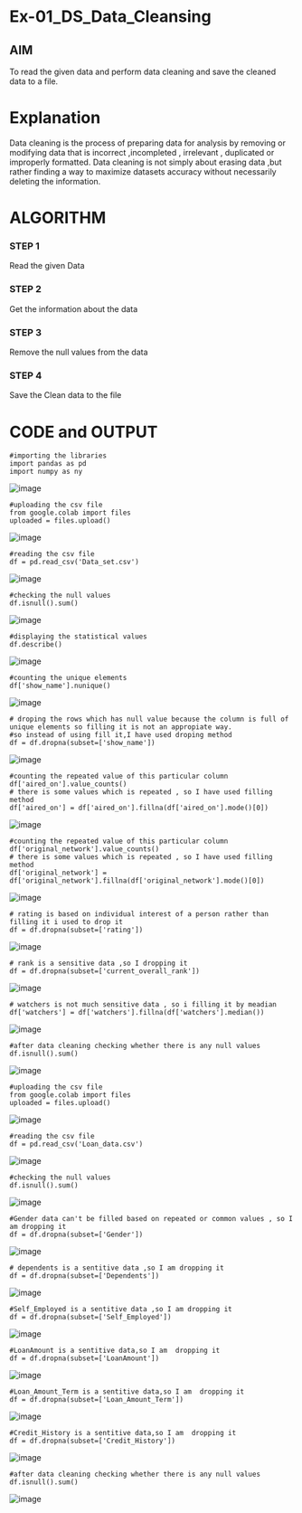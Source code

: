 # Ex-01_DS_Data_Cleansing


## AIM
To read the given data and perform data cleaning and save the cleaned data to a file. 

# Explanation
Data cleaning is the process of preparing data for analysis by removing or modifying data that is incorrect ,incompleted , irrelevant , duplicated or improperly formatted. 
Data cleaning is not simply about erasing data ,but rather finding a way to maximize datasets accuracy without necessarily deleting the information. 

# ALGORITHM
### STEP 1
Read the given Data
### STEP 2
Get the information about the data
### STEP 3
Remove the null values from the data
### STEP 4
Save the Clean data to the file

# CODE and OUTPUT

```
#importing the libraries
import pandas as pd
import numpy as ny
```
![image](https://github.com/Sudhar2303/ODD2023-Datascience-Ex01/assets/133684710/b7979902-26fa-4365-bef3-9dce02109b11)

```
#uploading the csv file
from google.colab import files
uploaded = files.upload()
```
![image](https://github.com/Sudhar2303/ODD2023-Datascience-Ex01/assets/133684710/53cd6efe-b19c-427c-a5eb-18f3eb2cfc47)

```
#reading the csv file
df = pd.read_csv('Data_set.csv')
```
![image](https://github.com/Sudhar2303/ODD2023-Datascience-Ex01/assets/133684710/99a79413-4bb9-4bbb-a845-c721f62126fe)

```
#checking the null values
df.isnull().sum()
```
![image](https://github.com/Sudhar2303/ODD2023-Datascience-Ex01/assets/133684710/f635e05e-dd56-4022-8298-06c19e3ae675)

```
#displaying the statistical values
df.describe()
```
![image](https://github.com/Sudhar2303/ODD2023-Datascience-Ex01/assets/133684710/786ffd75-7293-4341-b9c0-ad5de3f4e340)

```
#counting the unique elements
df['show_name'].nunique()
```

![image](https://github.com/Sudhar2303/ODD2023-Datascience-Ex01/assets/133684710/52d95905-0d22-4d51-b33a-e0f8ebb72ea2)

```
# droping the rows which has null value because the column is full of unique elements so filling it is not an appropiate way.
#so instead of using fill it,I have used droping method
df = df.dropna(subset=['show_name'])
```

![image](https://github.com/Sudhar2303/ODD2023-Datascience-Ex01/assets/133684710/46a5a4ed-153c-4376-9751-8b0cdfe3a42a)

```
#counting the repeated value of this particular column
df['aired_on'].value_counts()
# there is some values which is repeated , so I have used filling method
df['aired_on'] = df['aired_on'].fillna(df['aired_on'].mode()[0])
```

![image](https://github.com/Sudhar2303/ODD2023-Datascience-Ex01/assets/133684710/f2b35ad0-fdc0-4676-b77d-3f08607680ab)

```
#counting the repeated value of this particular column
df['original_network'].value_counts()
# there is some values which is repeated , so I have used filling method
df['original_network'] = df['original_network'].fillna(df['original_network'].mode()[0])
```

![image](https://github.com/Sudhar2303/ODD2023-Datascience-Ex01/assets/133684710/7104b25f-f02e-469d-af2a-5276c1b3a3b5)

```
# rating is based on individual interest of a person rather than filling it i used to drop it
df = df.dropna(subset=['rating'])

```

![image](https://github.com/Sudhar2303/ODD2023-Datascience-Ex01/assets/133684710/eef36078-5c2b-458f-8f86-251d91811a60)

```
# rank is a sensitive data ,so I dropping it
df = df.dropna(subset=['current_overall_rank'])
```

![image](https://github.com/Sudhar2303/ODD2023-Datascience-Ex01/assets/133684710/412d87a9-a54c-49bb-b500-e75d279a9978)

```
# watchers is not much sensitive data , so i filling it by meadian
df['watchers'] = df['watchers'].fillna(df['watchers'].median())
```

![image](https://github.com/Sudhar2303/ODD2023-Datascience-Ex01/assets/133684710/13e4a6a8-21d5-475e-ad58-ba51ded55a03)

```
#after data cleaning checking whether there is any null values
df.isnull().sum()
```

![image](https://github.com/Sudhar2303/ODD2023-Datascience-Ex01/assets/133684710/deae6802-1050-4f9f-b55d-6dabc3790c5c)

```
#uploading the csv file
from google.colab import files
uploaded = files.upload()
```

![image](https://github.com/Sudhar2303/ODD2023-Datascience-Ex01/assets/133684710/00bacdcb-5634-4670-9d39-33337c733af7)

```
#reading the csv file
df = pd.read_csv('Loan_data.csv')
```

![image](https://github.com/Sudhar2303/ODD2023-Datascience-Ex01/assets/133684710/faed5f3f-dbd3-449c-9c80-2911c8c4fa9d)

```
#checking the null values
df.isnull().sum()
```

![image](https://github.com/Sudhar2303/ODD2023-Datascience-Ex01/assets/133684710/1d172115-f1f1-4ab4-bec4-11ef5e54a2c0)

```
#Gender data can't be filled based on repeated or common values , so I am dropping it
df = df.dropna(subset=['Gender'])
```

![image](https://github.com/Sudhar2303/ODD2023-Datascience-Ex01/assets/133684710/73c8015e-df20-4899-af13-07baeec84828)

```
# dependents is a sentitive data ,so I am dropping it
df = df.dropna(subset=['Dependents'])
```

![image](https://github.com/Sudhar2303/ODD2023-Datascience-Ex01/assets/133684710/4fc8cfa3-8209-4998-953b-a5f9d5501549)

```
#Self_Employed is a sentitive data ,so I am dropping it
df = df.dropna(subset=['Self_Employed'])
```

![image](https://github.com/Sudhar2303/ODD2023-Datascience-Ex01/assets/133684710/e81bb3eb-75d1-4e77-9e6b-c1d9f7b47dfc)

```
#LoanAmount is a sentitive data,so I am  dropping it
df = df.dropna(subset=['LoanAmount'])
```

![image](https://github.com/Sudhar2303/ODD2023-Datascience-Ex01/assets/133684710/fc4e22b2-ee01-40a7-a9b4-fc4124630eef)

```
#Loan_Amount_Term is a sentitive data,so I am  dropping it
df = df.dropna(subset=['Loan_Amount_Term'])
```

![image](https://github.com/Sudhar2303/ODD2023-Datascience-Ex01/assets/133684710/e1ad84bf-5fd5-4078-b5de-92988b58edf4)

```
#Credit_History is a sentitive data,so I am  dropping it
df = df.dropna(subset=['Credit_History'])
```

![image](https://github.com/Sudhar2303/ODD2023-Datascience-Ex01/assets/133684710/ac9ff177-ca59-4e4b-9fe3-7ab0271b4042)

```
#after data cleaning checking whether there is any null values
df.isnull().sum()
```

![image](https://github.com/Sudhar2303/ODD2023-Datascience-Ex01/assets/133684710/30f8917a-d8d0-4d4a-9e7e-bed58d967ea7)

